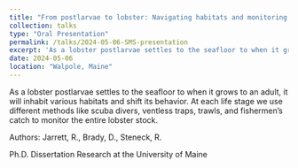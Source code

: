 ```yaml
---
title: "From postlarvae to lobster: Navigating habitats and monitoring methods"
collection: talks
type: "Oral Presentation"
permalink: /talks/2024-05-06-SMS-presentation
excerpt: 'As a lobster postlarvae settles to the seafloor to when it grows to an adult, it will inhabit various habitats and shift its behavior. At each life stage we use different methods...'
date: 2024-05-06
location: "Walpole, Maine"
---
```


As a lobster postlarvae settles to the seafloor to when it grows to an adult, it will inhabit various habitats and shift its behavior. At each life stage we use different methods like scuba divers, ventless traps, trawls, and fishermen’s catch to monitor the entire lobster stock.

Authors: Jarrett, R., Brady, D., Steneck, R.

Ph.D. Dissertation Research at the University of Maine

